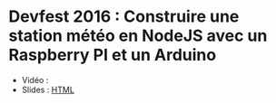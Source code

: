 # Devfest 2016 : Construire une station météo en NodeJS avec un Raspberry PI et un Arduino

- Vidéo : 
- Slides : [HTML](https://gmembre-zenika.github.io/devfest-2016-arduino)

